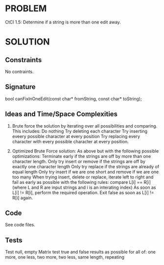 # PROBLEM

CtCI 1.5: Determine if a string is more than one edit away.

# SOLUTION

## Constraints

No contraints.

## Signature

bool canFixInOneEdit(const char* fromString, const char* toString);

## Ideas and Time/Space Complexities

1. Brute force the solution by iterating over all possibilities and comparing.
    This includes:
        Do nothing
        Try deleting each character
        Try inserting eveery possible character at every position
        Try replacing every character with every possible character at every position.

2. Optimized Brute Force solution:
    As above but with the following possible optimizations:
        Terminate early if the strings are off by more than one character length.
        Only try insert or remove if the strings are off by exactly one character length
        Only try replace if the strings are already of equal length
        Only try insert if we are one short and remove if we are one too many
        When trying insert, delete or replace, iterate left to right and fail as early as possible with the following rules:
            compare L[i] == R[i] (where L and R are input strings and i is an interating index)
            As soon as L[i] != R[i], perform the required operation.  Exit false as soon as L[i] != R[i] again.

## Code

See code files.

## Tests

Test null, empty
Matrix test true and false results as possible for all of:
 one more, one less, two more, two less, same length, repeating

